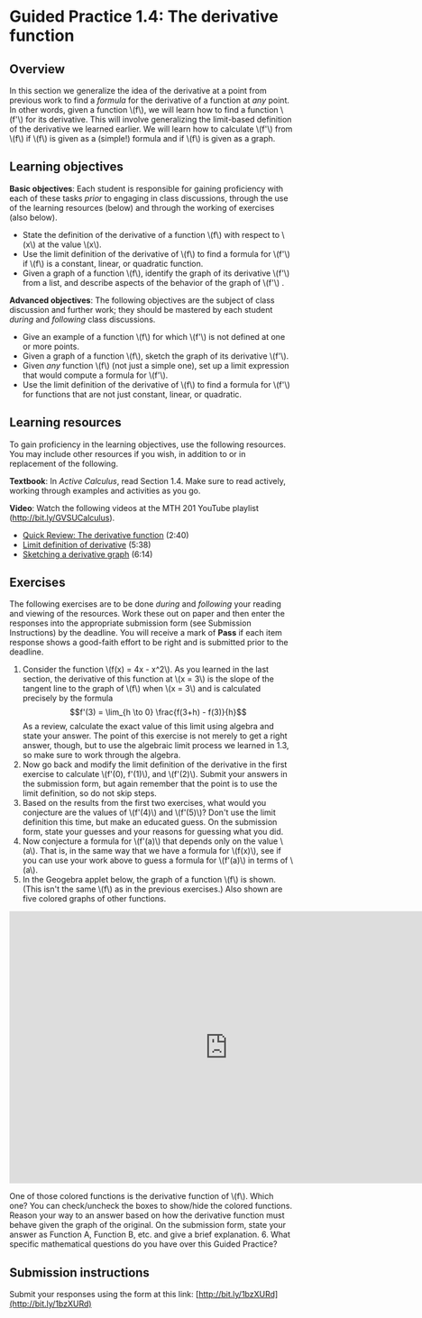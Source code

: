 # Guided Practice 1.4: The derivative function

## Overview

In this section we generalize the idea of the derivative at a point from previous work to find a *formula* for the derivative of a function at *any* point. In other words, given a function \\(f\\), we will learn how to find a function \\(f'\\) for its derivative. This will involve generalizing the limit-based definition of the derivative we learned earlier. We will learn how to calculate \\(f'\\) from \\(f\\) if \\(f\\) is given as a (simple!) formula and if \\(f\\) is given as a graph. 


## Learning objectives

__Basic objectives__: Each student is responsible for gaining proficiency with each of these tasks _prior_ to engaging in class discussions, through the use of the learning resources (below) and through the working of exercises (also below). 

* State the definition of the derivative of a function \\(f\\) with respect to \\(x\\) at the value \\(x\\). 
* Use the limit definition of the derivative of \\(f\\) to find a formula for \\(f'\\) if \\(f\\) is a constant, linear, or quadratic function. 
* Given a graph of a function \\(f\\), identify the graph of its derivative \\(f'\\) from a list, and describe aspects of the behavior of the graph of \\(f'\\) .

__Advanced objectives__: The following objectives are the subject of class discussion and further work; they should be mastered by each student _during_ and _following_ class discussions. 

* Give an example of a function \\(f\\) for which \\(f'\\) is not defined at one or more points. 
* Given a graph of a function \\(f\\), sketch the graph of its derivative \\(f'\\). 
* Given *any* function \\(f\\) (not just a simple one), set up a limit expression that would compute a formula for \\(f'\\). 
* Use the limit definition of the derivative of \\(f\\) to find a formula for \\(f'\\) for functions that are not just constant, linear, or quadratic.  

## Learning resources 

To gain proficiency in the learning objectives, use the following resources. You may include other resources if you wish, in addition to or in replacement of the following. 

__Textbook__: In _Active Calculus_, read Section 1.4. Make sure to read actively, working through examples and activities as you go. 

__Video__: Watch the following videos at the MTH 201 YouTube playlist (http://bit.ly/GVSUCalculus). 

- [Quick Review: The derivative function](http://www.youtube.com/watch?v=Fzrkq1r-sAI) (2:40)
- [Limit definition of derivative](http://www.youtube.com/watch?v=62mySLhhfaQ) (5:38)
- [Sketching a derivative graph](http://www.youtube.com/watch?v=TSgyDembmXg) (6:14)

## Exercises

The following exercises are to be done _during_ and _following_ your reading and viewing of the resources. Work these out on paper and then enter the responses into the appropriate submission form (see Submission Instructions) by the deadline. You will receive a mark of __Pass__ if each item response shows a good-faith effort to be right and is submitted prior to the deadline. 

1. Consider the function \\(f(x) = 4x - x^2\\). As you learned in the last section, the derivative of this function at \\(x = 3\\) is the slope of the tangent line to the graph of \\(f\\) when \\(x = 3\\) and is calculated precisely by the formula 
$$f'(3) = \lim_{h \to 0} \frac{f(3+h) - f(3)}{h}$$
As a review, calculate the exact value of this limit using algebra and state your answer. The point of this exercise is not merely to get a right answer, though, but to use the algebraic limit process we learned in 1.3, so make sure to work through the algebra. 
2. Now go back and modify the limit definition of the derivative in the first exercise to calculate \\(f'(0), f'(1)\\), and \\(f'(2)\\). Submit your answers in the submission form, but again remember that the point is to use the limit definition, so do not skip steps. 
3. Based on the results from the first two exercises, what would you conjecture are the values of \\(f'(4)\\) and \\(f'(5)\\)? Don't use the limit definition this time, but make an educated guess. On the submission form, state your guesses and your reasons for guessing what you did. 
4. Now conjecture a formula for \\(f'(a)\\) that depends only on the value \\(a\\). That is, in the same way that we have a formula for \\(f(x)\\), see if you can use your work above to guess a formula for \\(f'(a)\\) in terms of \\(a\\). 
5. In the Geogebra applet below, the graph of a function \\(f\\) is shown. (This isn't the same \\(f\\) as in the previous exercises.) Also shown are five colored graphs of other functions. 
<iframe scrolling="no" src="https://www.geogebratube.org/material/iframe/id/143298/width/773/height/483/border/888888/rc/false/ai/false/sdz/true/smb/false/stb/false/stbh/true/ld/false/sri/true/at/preferhtml5" width="773px" height="483px" style="border:0px;"> </iframe>

One of those colored functions is the derivative function of \\(f\\). Which one? You can check/uncheck the boxes to show/hide the colored functions. Reason your way to an answer based on how the derivative function must behave given the graph of the original. On the submission form, state your answer as Function A, Function B, etc. and give a brief explanation. 
6. What specific mathematical questions do you have over this Guided Practice? 


## Submission instructions

Submit your responses using the form at this link: [http://bit.ly/1bzXURd](http://bit.ly/1bzXURd)